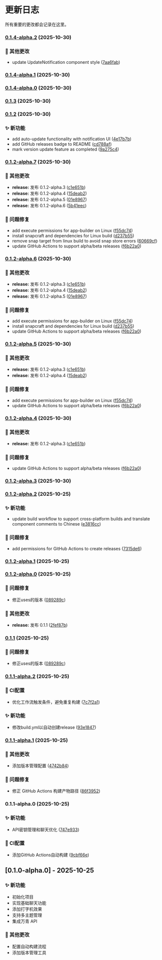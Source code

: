 # 更新日志

所有重要的更改都会记录在这里。
### [0.1.4-alpha.2](https://github.com/ChrisLuckComes/chatbox/compare/v0.1.4-alpha.1...v0.1.4-alpha.2) (2025-10-30)


### 🔨 其他更改

* update UpdateNotification component style ([7aa6fab](https://github.com/ChrisLuckComes/chatbox/commit/7aa6fab5e9f03f25973a525f3258ff7ec1e7beed))

### [0.1.4-alpha.1](https://github.com/ChrisLuckComes/chatbox/compare/v0.1.4-alpha.0...v0.1.4-alpha.1) (2025-10-30)

### [0.1.4-alpha.0](https://github.com/ChrisLuckComes/chatbox/compare/v0.1.3...v0.1.4-alpha.0) (2025-10-30)

### [0.1.3](https://github.com/ChrisLuckComes/chatbox/compare/v0.1.2...v0.1.3) (2025-10-30)

### [0.1.2](https://github.com/ChrisLuckComes/chatbox/compare/v0.1.2-alpha.7...v0.1.2) (2025-10-30)


### ✨ 新功能

* add auto-update functionality with notification UI ([4e17b7b](https://github.com/ChrisLuckComes/chatbox/commit/4e17b7bdec263ba180545cba208425ab20300942))
* add GitHub releases badge to README ([cd788af](https://github.com/ChrisLuckComes/chatbox/commit/cd788afa73f75c1ff7de008ad912fc5ca8f8cbb1))
* mark version update feature as completed ([9a275c4](https://github.com/ChrisLuckComes/chatbox/commit/9a275c454efd54cd5d5758e1bcd29a6f13437049))

### [0.1.2-alpha.7](https://github.com/ChrisLuckComes/chatbox/compare/v0.1.2-alpha.2...v0.1.2-alpha.7) (2025-10-30)


### 🔨 其他更改

* **release:** 发布 0.1.2-alpha.3 ([c1e651b](https://github.com/ChrisLuckComes/chatbox/commit/c1e651b72b627e9293e87e15bb09c7ab882966c3))
* **release:** 发布 0.1.2-alpha.4 ([15deab2](https://github.com/ChrisLuckComes/chatbox/commit/15deab2a0d18ae26d2d502e4bf7dca7ee5190ff4))
* **release:** 发布 0.1.2-alpha.5 ([01e8967](https://github.com/ChrisLuckComes/chatbox/commit/01e8967accd5da9490bbbbacd5b4be81b3cb7c71))
* **release:** 发布 0.1.2-alpha.6 ([5b41eec](https://github.com/ChrisLuckComes/chatbox/commit/5b41eecc68e71cf53554c8857a0272483a6f0827))


### 🐛 问题修复

* add execute permissions for app-builder on Linux ([f55dc74](https://github.com/ChrisLuckComes/chatbox/commit/f55dc748f97235489d3a1752d204f2bbe87a9072))
* install snapcraft and dependencies for Linux build ([d237b55](https://github.com/ChrisLuckComes/chatbox/commit/d237b5514130693a56d6562e899c5e8a92e1325c))
* remove snap target from linux build to avoid snap store errors ([60669cf](https://github.com/ChrisLuckComes/chatbox/commit/60669cf05ceae0524f11529cfb91bb23a43561d4))
* update GitHub Actions to support alpha/beta releases ([f6b22a0](https://github.com/ChrisLuckComes/chatbox/commit/f6b22a0a24ef2dae54483babf380faad0d0ee05e))

### [0.1.2-alpha.6](https://github.com/ChrisLuckComes/chatbox/compare/v0.1.2-alpha.2...v0.1.2-alpha.6) (2025-10-30)


### 🔨 其他更改

* **release:** 发布 0.1.2-alpha.3 ([c1e651b](https://github.com/ChrisLuckComes/chatbox/commit/c1e651b72b627e9293e87e15bb09c7ab882966c3))
* **release:** 发布 0.1.2-alpha.4 ([15deab2](https://github.com/ChrisLuckComes/chatbox/commit/15deab2a0d18ae26d2d502e4bf7dca7ee5190ff4))
* **release:** 发布 0.1.2-alpha.5 ([01e8967](https://github.com/ChrisLuckComes/chatbox/commit/01e8967accd5da9490bbbbacd5b4be81b3cb7c71))


### 🐛 问题修复

* add execute permissions for app-builder on Linux ([f55dc74](https://github.com/ChrisLuckComes/chatbox/commit/f55dc748f97235489d3a1752d204f2bbe87a9072))
* install snapcraft and dependencies for Linux build ([d237b55](https://github.com/ChrisLuckComes/chatbox/commit/d237b5514130693a56d6562e899c5e8a92e1325c))
* update GitHub Actions to support alpha/beta releases ([f6b22a0](https://github.com/ChrisLuckComes/chatbox/commit/f6b22a0a24ef2dae54483babf380faad0d0ee05e))

### [0.1.2-alpha.5](https://github.com/ChrisLuckComes/chatbox/compare/v0.1.2-alpha.2...v0.1.2-alpha.5) (2025-10-30)


### 🔨 其他更改

* **release:** 发布 0.1.2-alpha.3 ([c1e651b](https://github.com/ChrisLuckComes/chatbox/commit/c1e651b72b627e9293e87e15bb09c7ab882966c3))
* **release:** 发布 0.1.2-alpha.4 ([15deab2](https://github.com/ChrisLuckComes/chatbox/commit/15deab2a0d18ae26d2d502e4bf7dca7ee5190ff4))


### 🐛 问题修复

* add execute permissions for app-builder on Linux ([f55dc74](https://github.com/ChrisLuckComes/chatbox/commit/f55dc748f97235489d3a1752d204f2bbe87a9072))
* update GitHub Actions to support alpha/beta releases ([f6b22a0](https://github.com/ChrisLuckComes/chatbox/commit/f6b22a0a24ef2dae54483babf380faad0d0ee05e))

### [0.1.2-alpha.4](https://github.com/ChrisLuckComes/chatbox/compare/v0.1.2-alpha.2...v0.1.2-alpha.4) (2025-10-30)


### 🔨 其他更改

* **release:** 发布 0.1.2-alpha.3 ([c1e651b](https://github.com/ChrisLuckComes/chatbox/commit/c1e651b72b627e9293e87e15bb09c7ab882966c3))


### 🐛 问题修复

* update GitHub Actions to support alpha/beta releases ([f6b22a0](https://github.com/ChrisLuckComes/chatbox/commit/f6b22a0a24ef2dae54483babf380faad0d0ee05e))

### [0.1.2-alpha.3](https://github.com/ChrisLuckComes/chatbox/compare/v0.1.2-alpha.2...v0.1.2-alpha.3) (2025-10-30)

### [0.1.2-alpha.2](https://github.com/ChrisLuckComes/chatbox/compare/v0.1.2-alpha.1...v0.1.2-alpha.2) (2025-10-25)


### ✨ 新功能

* update build workflow to support cross-platform builds and translate component comments to Chinese ([e3816cc](https://github.com/ChrisLuckComes/chatbox/commit/e3816ccb7e61f3b4ef32979b6295e601d1b40d87))


### 🐛 问题修复

* add permissions for GitHub Actions to create releases ([7315de6](https://github.com/ChrisLuckComes/chatbox/commit/7315de61e314e7a95899b6abb172ed25eb423efd))

### [0.1.2-alpha.1](https://github.com/ChrisLuckComes/chatbox/compare/v0.1.2-alpha.0...v0.1.2-alpha.1) (2025-10-25)

### [0.1.2-alpha.0](https://github.com/ChrisLuckComes/chatbox/compare/v0.1.1-alpha.2...v0.1.2-alpha.0) (2025-10-25)


### 🐛 问题修复

* 修正uses的版本 ([089289c](https://github.com/ChrisLuckComes/chatbox/commit/089289cf539ab692a63f36b174d62e8775cd8d05))


### 🔨 其他更改

* **release:** 发布 0.1.1 ([2fef87b](https://github.com/ChrisLuckComes/chatbox/commit/2fef87b83c20c9b4f4e4433eb5776e3c159b11c4))

### [0.1.1](https://github.com/ChrisLuckComes/chatbox/compare/v0.1.1-alpha.2...v0.1.1) (2025-10-25)


### 🐛 问题修复

* 修正uses的版本 ([089289c](https://github.com/ChrisLuckComes/chatbox/commit/089289cf539ab692a63f36b174d62e8775cd8d05))

### [0.1.1-alpha.2](https://github.com/ChrisLuckComes/chatbox/compare/v0.1.1-alpha.1...v0.1.1-alpha.2) (2025-10-25)


### 🎡 CI配置

* 优化工作流触发条件，避免重复构建 ([7c7f2a1](https://github.com/ChrisLuckComes/chatbox/commit/7c7f2a179c8671bd7c1d2b65dfe937d2597be211))


### ✨ 新功能

* 修改build.yml以自动创建release ([93e1847](https://github.com/ChrisLuckComes/chatbox/commit/93e1847a243fe95f4977bda24a11006139acc3ff))

### [0.1.1-alpha.1](https://github.com/ChrisLuckComes/chatbox/compare/v0.1.1-alpha.0...v0.1.1-alpha.1) (2025-10-25)


### 🔨 其他更改

* 添加版本管理配置 ([4742b84](https://github.com/ChrisLuckComes/chatbox/commit/4742b84b163209aa7b02da784f06a1add8d407ba))


### 🐛 问题修复

* 修正 GitHub Actions 构建产物路径 ([86f3952](https://github.com/ChrisLuckComes/chatbox/commit/86f3952d59520e102675aa8d0ff21dde60edeac2))

### 0.1.1-alpha.0 (2025-10-25)


### ✨ 新功能

* API密钥管理和聊天优化 ([747e933](https://github.com/ChrisLuckComes/chatbox/commit/747e933944bcd4c78e8a19424aeaf097493ca29d))


### 🎡 CI配置

* 添加GitHub Actions自动构建 ([9cbf66e](https://github.com/ChrisLuckComes/chatbox/commit/9cbf66e558dd8131153dcf21a9ebfffbbfc02939))

## [0.1.0-alpha.0] - 2025-10-25

### ✨ 新功能

* 初始化项目
* 实现基础聊天功能
* 添加打字机效果
* 支持多主题管理
* 集成万青 API

### 🔨 其他更改

* 配置自动构建流程
* 添加版本管理工具
